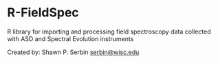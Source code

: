 R-FieldSpec
===========

R library for importing and processing field spectroscopy data collected with ASD and Spectral Evolution instruments

Created by: Shawn P. Serbin <serbin@wisc.edu>

